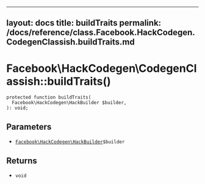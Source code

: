 
***

layout: docs
title: buildTraits
permalink: /docs/reference/class.Facebook.HackCodegen.CodegenClassish.buildTraits.md
---







# Facebook\\HackCodegen\\CodegenClassish::buildTraits()




``` Hack
protected function buildTraits(
  Facebook\HackCodegen\HackBuilder $builder,
): void;
```




## Parameters




* [` Facebook\HackCodegen\HackBuilder `](<class.Facebook.HackCodegen.HackBuilder.md>)`` $builder ``




## Returns




- ` void `